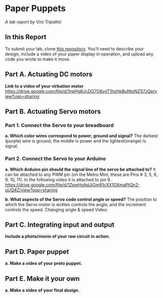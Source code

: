 # Paper Puppets

*A lab report by Vini Tripathii*

## In this Report

To submit your lab, clone [this repository](https://github.com/FAR-Lab/IDD-Fa18-Lab4). You'll need to describe your design, include a video of your paper display in operation, and upload any code you wrote to make it move.

## Part A. Actuating DC motors

**Link to a video of your virbation motor**
https://drive.google.com/file/d/1npHg6JcDG7O8ynT1hzHeBuNtoNZS7JQp/view?usp=sharing

## Part B. Actuating Servo motors

### Part 1. Connect the Servo to your breadboard

**a. Which color wires correspond to power, ground and signal?** The darkest (purple) wire is ground, the middle is power and the lightest(orange) is signal.

### Part 2. Connect the Servo to your Arduino

**a. Which Arduino pin should the signal line of the servo be attached to?** It can be attached to any PWM pin (on the Metro Mini, these are Pins # 3, 5, 6, 9, 10, 11). In the following video it is attached to pin 9.
https://drive.google.com/file/d/1ZpwHyAdJjGm91cXX1OXmaPtQn2-uUQ4Z/view?usp=sharing

**b. What aspects of the Servo code control angle or speed?**
The position to which the Servo motor is written controls the angle, and the increment controls the speed.
Changing angle & speed Video:

## Part C. Integrating input and output

**Include a photo/movie of your raw circuit in action.**

## Part D. Paper puppet

**a. Make a video of your proto puppet.**

## Part E. Make it your own

**a. Make a video of your final design.**
 
